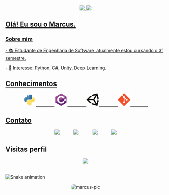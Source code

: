 
<div align="center">
  <a href="https://github.com/marcusviniciusteixeira">
  <img height="150em" src="https://github-readme-stats.vercel.app/api?username=marcusviniciusteixeira&show_icons=true&theme=dracula&include_all_commits=true&count_private=true"/>
  <img height="150em" src="https://github-readme-stats.vercel.app/api/top-langs/?username=marcusviniciusteixeira&layout=compact&langs_count=7&theme=dracula"/>
</div>

## Olá! Eu sou o Marcus. 
  
### Sobre mim
<div style="display: inline_block"  >
<p> - 📚 Estudante de Engenharia de Software, atualmente estou cursando o 3° semestre. </p>
<p> - 🎯 Interesse: Python, C#, Unity, Deep Learning. </p>   
  
  
</div>
    
## Conhecimentos
<div align="center">
    <img height="40" src="https://raw.githubusercontent.com/devicons/devicon/master/icons/python/python-original.svg">
    &nbsp;&nbsp;&nbsp;&nbsp;&nbsp;&nbsp;&nbsp;&nbsp;&nbsp;&nbsp;&nbsp;&nbsp;&nbsp;
    <img height="40" src="https://raw.githubusercontent.com/devicons/devicon/master/icons/csharp/csharp-original.svg">
    &nbsp;&nbsp;&nbsp;&nbsp;&nbsp;&nbsp;&nbsp;&nbsp;&nbsp;&nbsp;&nbsp;&nbsp;&nbsp;
    <img height="40" src="https://raw.githubusercontent.com/devicons/devicon/master/icons/unity/unity-original.svg">
    &nbsp;&nbsp;&nbsp;&nbsp;&nbsp;&nbsp;&nbsp;&nbsp;&nbsp;&nbsp;&nbsp;&nbsp;&nbsp;
    <img height="40" src="https://raw.githubusercontent.com/devicons/devicon/master/icons/git/git-original.svg">
    &nbsp;&nbsp;&nbsp;&nbsp;&nbsp;&nbsp;&nbsp;&nbsp;&nbsp;&nbsp;&nbsp;&nbsp;&nbsp;  
</div>
  
## Contato

<p align="center">
    <a href="https://github.com/marcusviniciusteixeira">
        <img  src="https://img.shields.io/badge/github-%23100000.svg?&style=for-the-badge&logo=github&logoColor=white&link=mailto:https://github.com/marcusviniciusteixeira">
    </a>
    &nbsp;&nbsp;&nbsp;&nbsp;&nbsp;&nbsp;&nbsp;&nbsp;&nbsp;
    <a href="mailto:marcusvteixeirasilva@gmail.com">
        <img src="https://img.shields.io/badge/gmail-D14836?&style=for-the-badge&logo=gmail&logoColor=white&link=mailto:marcusvteixeirasilva@gmail.com">
    </a>
    &nbsp;&nbsp;&nbsp;&nbsp;&nbsp;&nbsp;&nbsp;&nbsp;&nbsp;
    <a href="https://www.linkedin.com/in/marcus-teixeira-a5b892209">
        <img src="https://img.shields.io/badge/linkedin-%230077B5.svg?&style=for-the-badge&logo=linkedin&logoColor=white&link=mailto:https://www.linkedin.com/in/marcus-teixeira-a5b892209">
    </a>
    &nbsp;&nbsp;&nbsp;&nbsp;&nbsp;&nbsp;&nbsp;&nbsp;&nbsp;
    <a href="https://www.instagram.com/zmarkin">
        <img src="https://img.shields.io/badge/instagram-%23E4405F?style=for-the-badge&logo=instagram&logoColor=white&link=mailto:https://www.linkedin.com/in/marcus-teixeira-a5b892209">
    </a>
    
</p>
   
</p>

<p align="center"> 

 ## Visitas perfil <br>
 <p align="center"> 
   <img alingn="center" src="https://profile-counter.glitch.me/marcusviniciusteixeira/count.svg" />
 </p>

</p>

##

<div> 

  ![Snake animation](https://github.com/marcusviniciusteixeira/marcusviniciusteixeira/blob/output/github-contribution-grid-snake.svg)
 
</div>
<div align="center">
  <img align="center" alt="marcus-pic" height="150" style="border-radius:50px;" src="https://media.giphy.com/media/2ya7xLyEeynlZM4FCw/giphy.gif">
</div>
